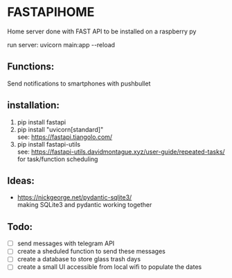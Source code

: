 # FASTAPIHOME
Home server done with FAST API to be installed on a raspberry py

run server: uvicorn main:app --reload

## Functions:
Send notifications to smartphones with pushbullet

## installation:
1. pip install fastapi
2. pip install "uvicorn[standard]"<br>
see: https://fastapi.tiangolo.com/
3. pip install fastapi-utils<br>
see: https://fastapi-utils.davidmontague.xyz/user-guide/repeated-tasks/<br>
for task/function scheduling

## Ideas:
- https://nickgeorge.net/pydantic-sqlite3/<br>
making SQLite3 and pydantic working together

## Todo:
- [ ] send messages with telegram API
- [ ] create a sheduled function to send these messages
- [ ] create a database to store glass trash days
- [ ] create a small UI accessible from local wifi to populate the dates

